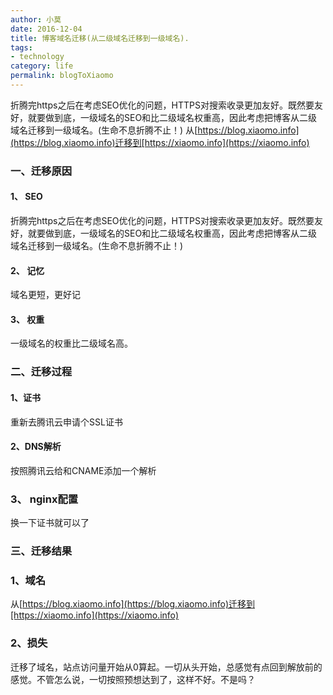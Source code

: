 ```yaml
---
author: 小莫
date: 2016-12-04
title: 博客域名迁移(从二级域名迁移到一级域名).
tags: 
- technology
category: life
permalink: blogToXiaomo
---
```

折腾完https之后在考虑SEO优化的问题，HTTPS对搜索收录更加友好。既然要友好，就要做到底，一级域名的SEO和比二级域名权重高，因此考虑把博客从二级域名迁移到一级域名。(生命不息折腾不止！)
从[https://blog.xiaomo.info](https://blog.xiaomo.info)迁移到[https://xiaomo.info](https://xiaomo.info)
<!-- more -->

### 一、迁移原因
#### 1、 SEO
折腾完https之后在考虑SEO优化的问题，HTTPS对搜索收录更加友好。既然要友好，就要做到底，一级域名的SEO和比二级域名权重高，因此考虑把博客从二级域名迁移到一级域名。(生命不息折腾不止！)

#### 2、 记忆
域名更短，更好记
#### 3、 权重
一级域名的权重比二级域名高。

### 二、迁移过程
#### 1、证书
重新去腾讯云申请个SSL证书

#### 2、DNS解析
按照腾讯云给和CNAME添加一个解析

### 3、 nginx配置
换一下证书就可以了

### 三、迁移结果
### 1、域名
从[https://blog.xiaomo.info](https://blog.xiaomo.info)迁移到[https://xiaomo.info](https://xiaomo.info)
### 2、损失
迁移了域名，站点访问量开始从0算起。一切从头开始，总感觉有点回到解放前的感觉。不管怎么说，一切按照预想达到了，这样不好。不是吗？